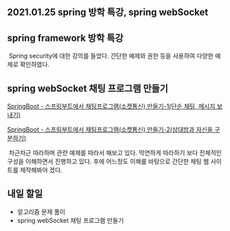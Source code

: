 ## 2021.01.25 spring 방학 특강, spring webSocket

## spring framework 방학 특강

&nbsp;Spring security에 대한 강의를 들었다. 간단한 예제와 권한 등을 사용하여 다양한 예제로 확인하였다.

## spring webSocket 채팅 프로그램 만들기

[SpringBoot - 스프링부트에서 채팅프로그램(소켓통신) 만들기-1(단순 채팅, 메시지 보내기)](https://myhappyman.tistory.com/100)

[SpringBoot - 스프링부트에서 채팅프로그램(소켓통신) 만들기-2(상대방과 자신을 구분하기)](https://myhappyman.tistory.com/101)

&nbsp;차근차근 따라하며 관련 예제를 따라서 해보고 있다. 막연하게 따라하기 보다 전체적인 구성을 이해하면서 진행하고 있다. 후에 어느정도 이해를 바탕으로 간단한 채팅 웹 사이트를 제작해봐야 겠다.

## 내일 할일
 - 알고리즘 문제 풀이
 - spring webSocket 채팅 프로그램 만들기